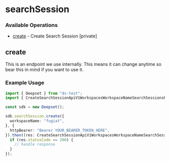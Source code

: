 # searchSession

### Available Operations

* [create](#create) - Create Search Session [private]

## create

This is an endpoint we use internally. This means it can change anytime so bear this in mind if you want to use it.

### Example Usage

```typescript
import { Deepset } from "ds-test";
import { CreateSearchSessionApiV1WorkspacesWorkspaceNameSearchSessionsPostResponse } from "ds-test/dist/sdk/models/operations";

const sdk = new Deepset();

sdk.searchSession.create({
  workspaceName: "fugiat",
}, {
  httpBearer: "Bearer YOUR_BEARER_TOKEN_HERE",
}).then((res: CreateSearchSessionApiV1WorkspacesWorkspaceNameSearchSessionsPostResponse) => {
  if (res.statusCode == 200) {
    // handle response
  }
});
```
